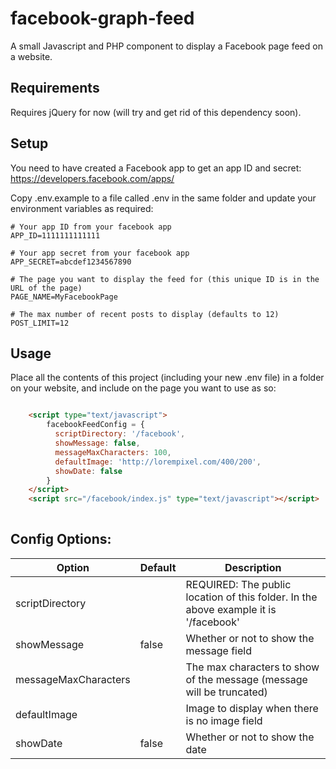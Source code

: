 # facebook-graph-feed
A small Javascript and PHP component to display a Facebook page feed on a website.

## Requirements

Requires jQuery for now (will try and get rid of this dependency soon).

## Setup

You need to have created a Facebook app to get an app ID and secret: https://developers.facebook.com/apps/ 

Copy .env.example to a file called .env in the same folder and update your environment variables as required:

```
# Your app ID from your facebook app
APP_ID=1111111111111

# Your app secret from your facebook app
APP_SECRET=abcdef1234567890

# The page you want to display the feed for (this unique ID is in the URL of the page)
PAGE_NAME=MyFacebookPage

# The max number of recent posts to display (defaults to 12)
POST_LIMIT=12
```

## Usage

Place all the contents of this project (including your new .env file) in a folder on your website, and include on the page you want to use as so:

```html

    <script type="text/javascript">
        facebookFeedConfig = {
          scriptDirectory: '/facebook',
          showMessage: false,
          messageMaxCharacters: 100,
          defaultImage: 'http://lorempixel.com/400/200',
          showDate: false
        }
    </script>
    <script src="/facebook/index.js" type="text/javascript"></script>
    
```

## Config Options:

| Option               | Default       | Description  |
| -------------------- | ------------- | ------------ |
| scriptDirectory      |               | REQUIRED: The public location of this folder. In the above example it is '/facebook' |
| showMessage          | false         | Whether or not to show the message field |
| messageMaxCharacters |               | The max characters to show of the message (message will be truncated) |
| defaultImage         |               | Image to display when there is no image field |
| showDate             | false         | Whether or not to show the date |


